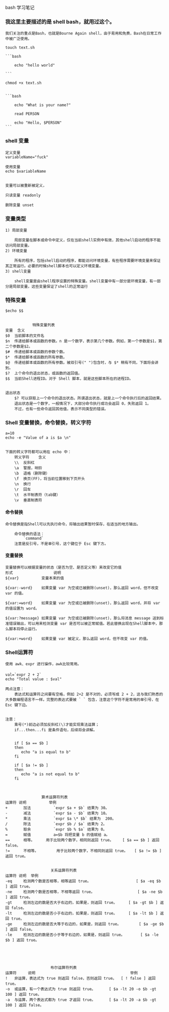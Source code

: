 

bash 学习笔记

### 我这里主要描述的是 shell bash，就用过这个。

	我们关注的重点是Bash，也就是Bourne Again shell，由于易用和免费，Bash在日常工作中被广泛使用。

    touch text.sh

    ```bash

        echo "hello world"
    
    ```

    chmod +x text.sh


	```bash

        echo "What is your name?"
        
        read PERSON
        
        echo "Hello, $PERSON"
    ```


### shell 变量
	
	定义变量
	variableName="fuck"

	使用变量
	echo $variableName


	变量可以被重新被定义，

	只读变量 readonly

	删除变量 unset


### 变量类型

	1) 局部变量

		局部变量在脚本或命令中定义，仅在当前shell实例中有效，其他shell启动的程序不能访问局部变量。
	2) 环境变量

		所有的程序，包括shell启动的程序，都能访问环境变量，有些程序需要环境变量来保证其正常运行。必要的时候shell脚本也可以定义环境变量。
	3) shell变量

		shell变量是由shell程序设置的特殊变量。shell变量中有一部分是环境变量，有一部分是局部变量，这些变量保证了shell的正常运行



### 特殊变量
	
	$echo $$


				特殊变量列表
	变量	含义
	$0	当前脚本的文件名
	$n	传递给脚本或函数的参数。n 是一个数字，表示第几个参数。例如，第一个参数是$1，第二个参数是$2。
	$#	传递给脚本或函数的参数个数。
	$*	传递给脚本或函数的所有参数。
	$@	传递给脚本或函数的所有参数。被双引号(" ")包含时，与 $* 稍有不同，下面将会讲到。
	$?	上个命令的退出状态，或函数的返回值。
	$$	当前Shell进程ID。对于 Shell 脚本，就是这些脚本所在的进程ID。


	退出状态
		$? 可以获取上一个命令的退出状态。所谓退出状态，就是上一个命令执行后的返回结果。
		退出状态是一个数字，一般情况下，大部分命令执行成功会返回 0，失败返回 1。
		不过，也有一些命令返回其他值，表示不同类型的错误。



###	Shell 变量替换，命令替换，转义字符
	
	a=10
	echo -e "Value of a is $a \n"


	下面的转义字符都可以用在 echo 中：
		转义字符	含义
		\\	反斜杠
		\a	警报，响铃
		\b	退格（删除键）
		\f	换页(FF)，将当前位置移到下页开头
		\n	换行
		\r	回车
		\t	水平制表符（tab键） 
		\v	垂直制表符


#### 命令替换

	命令替换是指Shell可以先执行命令，将输出结果暂时保存，在适当的地方输出。

		命令替换的语法：
			`command`
		注意是反引号，不是单引号，这个键位于 Esc 键下方。




#### 变量替换
	
	变量替换可以根据变量的状态（是否为空、是否定义等）来改变它的值
	形式					说明
	${var}			变量本来的值
	
	${var:-word}	如果变量 var 为空或已被删除(unset)，那么返回 word，但不改变 var 的值。
	
	${var:=word}	如果变量 var 为空或已被删除(unset)，那么返回 word，并将 var 的值设置为 word。

	${var:?message}	如果变量 var 为空或已被删除(unset)，那么将消息 message 送到标准错误输出，可以用来检测变量 var 是否可以被正常赋值。若此替换出现在Shell脚本中，那么脚本将停止运行。

	${var:+word}	如果变量 var 被定义，那么返回 word，但不改变 var 的值。




### Shell运算符

	使用 awk、expr 进行操作，awk比较常用。

#### 
	
	val=`expr 2 + 2`
	echo "Total value : $val"

	两点注意：
		表达式和运算符之间要有空格，例如 2+2 是不对的，必须写成 2 + 2，这与我们熟悉的大多数编程语言不一样。完整的表达式要被 ` ` 包含，注意这个字符不是常用的单引号，在 Esc 键下边。


	注意：
		乘号(*)前边必须加反斜杠(\)才能实现乘法运算；
		if...then...fi 是条件语句，后续将会讲解。


		if [ $a == $b ]
		then
		   echo "a is equal to b"
		fi

		if [ $a != $b ]
		then
		   echo "a is not equal to b"
		fi



					算术运算符列表
	运算符	说明			举例
	+		加法			`expr $a + $b` 结果为 30。
	-		减法			`expr $a - $b` 结果为 10。
	*		乘法			`expr $a \* $b` 结果为  200。
	/		除法			`expr $b / $a` 结果为 2。
	%		取余			`expr $b % $a` 结果为 0。
	=		赋值			a=$b 将把变量 b 的值赋给 a。
	==		相等。		用于比较两个数字，相同则返回 true。	[ $a == $b ] 返回 false。
	!=		不相等。		用于比较两个数字，不相同则返回 true。	[ $a != $b ] 返回 true。


						关系运算符列表
	运算符	说明	举例
	-eq		检测两个数是否相等，相等返回 true。					[ $a -eq $b ] 返回 true。
	-ne		检测两个数是否相等，不相等返回 true。					[ $a -ne $b ] 返回 true。
	-gt		检测左边的数是否大于右边的，如果是，则返回 true。		[ $a -gt $b ] 返回 false。
	-lt		检测左边的数是否小于右边的，如果是，则返回 true。		[ $a -lt $b ] 返回 true。
	-ge		检测左边的数是否大等于右边的，如果是，则返回 true。		[ $a -ge $b ] 返回 false。
	-le		检测左边的数是否小于等于右边的，如果是，则返回 true。		[ $a -le $b ] 返回 true。





						布尔运算符列表
	运算符		说明											举例
	!	非运算，表达式为 true 则返回 false，否则返回 true。	[ ! false ] 返回 true。
	-o	或运算，有一个表达式为 true 则返回 true。		[ $a -lt 20 -o $b -gt 100 ] 返回 true。
	-a	与运算，两个表达式都为 true 才返回 true。		[ $a -lt 20 -a $b -gt 100 ] 返回 false。

















